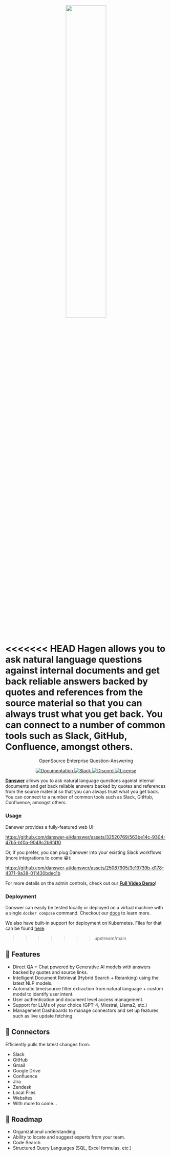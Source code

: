 
<h2 align="center">
<a href="https://coda.io/d/Support_dGlSgHV_exN/Hagen_suijB?searchClick=1f888678-8ecc-41b0-8929-063df9afd37c_GlSgHV_exN#_luDoI"> <img width="50%" src="https://github.com/yugabyte/hagen-search/blob/main/web/public/DALL·E%202023-10-26%2015.52.16%20-%20Vector%20design%20of%20a%20fedora%20hat%2C%20a%20symbol%20of%20the%201940s%20era%2C%20casting%20a%20mysterious%20shadow.%20The%20background%20is%20a%20muted%20gradient%2C%20and%20the%20app%20name%20'Hagen'%20is.png?raw=true)" /></a>
</h2>

<<<<<<< HEAD
<strong>Hagen</strong> allows you to ask natural language questions against internal documents and get back reliable answers backed by quotes and references from the source material so that you can always trust what you get back. You can connect to a number of common tools such as Slack, GitHub, Confluence, amongst others.
=======
<p align="center">
<p align="center">OpenSource Enterprise Question-Answering</p>

<p align="center">
<a href="https://docs.danswer.dev/" target="_blank">
    <img src="https://img.shields.io/badge/docs-view-blue" alt="Documentation">
</a>
<a href="https://join.slack.com/t/danswer/shared_invite/zt-2afut44lv-Rw3kSWu6_OmdAXRpCv80DQ" target="_blank">
    <img src="https://img.shields.io/badge/slack-join-blue.svg?logo=slack" alt="Slack">
</a>
<a href="https://discord.gg/TDJ59cGV2X" target="_blank">
    <img src="https://img.shields.io/badge/discord-join-blue.svg?logo=discord&logoColor=white" alt="Discord">
</a>
<a href="https://github.com/danswer-ai/danswer/blob/main/README.md" target="_blank">
    <img src="https://img.shields.io/static/v1?label=license&message=MIT&color=blue" alt="License">
</a>
</p>

<strong>[Danswer](https://www.danswer.ai/)</strong> allows you to ask natural language questions against internal documents and get back reliable answers backed by quotes and references from the source material so that you can always trust what you get back. You can connect to a number of common tools such as Slack, GitHub, Confluence, amongst others.

<h3>Usage</h3>

Danswer provides a fully-featured web UI:




https://github.com/danswer-ai/danswer/assets/32520769/563be14c-9304-47b5-bf0a-9049c2b6f410




Or, if you prefer, you can plug Danswer into your existing Slack workflows (more integrations to come 😁):


https://github.com/danswer-ai/danswer/assets/25087905/3e19739b-d178-4371-9a38-011430bdec1b


For more details on the admin controls, check out our <strong><a href="https://www.youtube.com/watch?v=geNzY1nbCnU">Full Video Demo</a></strong>!

<h3>Deployment</h3>

Danswer can easily be tested locally or deployed on a virtual machine with a single `docker compose` command. Checkout our [docs](https://docs.danswer.dev/quickstart) to learn more.

We also have built-in support for deployment on Kubernetes. Files for that can be found [here](https://github.com/danswer-ai/danswer/tree/main/deployment/kubernetes).
>>>>>>> upstream/main

## 💃 Features 
* Direct QA + Chat powered by Generative AI models with answers backed by quotes and source links.
* Intelligent Document Retrieval (Hybrid Search + Reranking) using the latest NLP models.
* Automatic time/source filter extraction from natural language + custom model to identify user intent.
* User authentication and document level access management.
* Support for LLMs of your choice (GPT-4, Mixstral, Llama2, etc.)
* Management Dashboards to manage connectors and set up features such as live update fetching.

## 🔌 Connectors 

Efficiently pulls the latest changes from:
  * Slack
  * GitHub
  * Gmail
  * Google Drive
  * Confluence
  * Jira
  * Zendesk
  * Local Files
  * Websites
  * With more to come...

## 🚧 Roadmap
* Organizational understanding.
* Ability to locate and suggest experts from your team.
* Code Search
* Structured Query Languages (SQL, Excel formulas, etc.)

